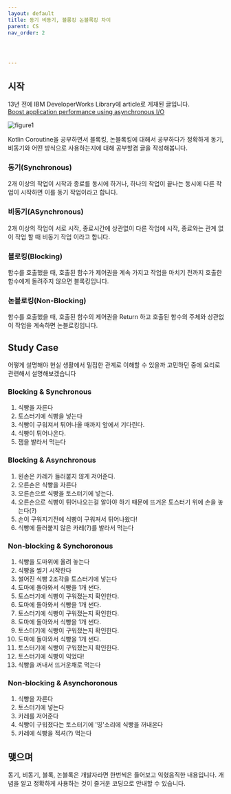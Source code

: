 ```yaml
---
layout: default
title: 동기 비동기, 블롱킹 논블록킹 차이
parent: CS
nav_order: 2




---
```




## 시작

13년 전에 IBM DeveloperWorks Library에 article로 게재된 글입니다.   
[Boost application performance using asynchronous I/O](https://developer.ibm.com/articles/l-async/)





![figure1](https://developer.ibm.com/developer/default/articles/l-async/images/figure1.gif)

Kotlin Coroutine을 공부하면서 블록킹, 논블록킹에 대해서 공부하다가 정확하게 동기, 비동기와 어떤 방식으로 사용하는지에 대해 공부할겸 글을 작성해봅니다.





### 동기(Synchronous)

2개 이상의 작업이 시작과 종료를 동시에 하거나, 하나의 작업이 끝나는 동시에 다른 작업이 시작하면 이를 동기 작업이라고 합니다.

### 비동기(ASynchronous)

2개 이상의 작업이 서로 시작, 종료시간에 상관없이 다른 작업에 시작, 종료와는 관계 없이 작업 할 때 비동기 작업 이라고 합니다.

### 블로킹(Blocking)

함수를 호출했을 때, 호출된 함수가 제어권을 계속 가지고 작업을 마치기 전까지 호출한 함수에게 돌려주지 않으면 블록킹입니다.

### 논블로킹(Non-Blocking)

함수를 호출했을 때, 호출된 함수의 제어권을 Return 하고 호출된 함수의 주체와 상관없이 작업을 계속하면 논블로킹입니다.



## Study Case

어떻게 설명해야 현실 생활에서 밀접한 관계로 이해할 수 있을까 고민하던 중에 요리로 관련해서 설명해보겠습니다

### Blocking & Synchronous

1. 식빵을 자른다
2. 토스터기에 식빵을 넣는다
3. 식빵이 구워져서 튀어나올 때까지 앞에서 기다린다.
4. 식빵이 튀어나온다.
5. 잼을 발라서 먹는다

### Blocking & Asynchronous

1. 왼손은 카레가 들러붙지 않게 저어준다.
2. 오른손은 식빵을 자른다
3. 오른손으로 식빵을 토스터기에 넣는다.
4. 오른손으로 식빵이 튀어나오는걸 알아야 하기 때문에 뜨거운 토스터기 위에 손을 놓는다(?)
5. 손이 구워지기전에 식빵이 구워져서 튀어나왔다!
6. 식빵에 들러붙지 않은 카레(?)를 발라서 먹는다



### Non-blocking & Synchoronous

1. 식빵을 도마위에 올려 놓는다
2. 식빵을 썰기 시작한다
3. 썰어진 식빵 2조각을 토스터기에 넣는다
4. 도마에 돌아와서 식빵을 1개 썬다.
5. 토스터기에 식빵이 구워졌는지 확인한다.
6. 도마에 돌아와서 식빵을 1개 썬다.
7. 토스터기에 식빵이 구워졌는지 확인한다.
8. 도마에 돌아와서 식빵을 1개 썬다.
9. 토스터기에 식빵이 구워졌는지 확인한다.
10. 도마에 돌아와서 식빵을 1개 썬다.
11. 토스터기에 식빵이 구워졌는지 확인한다.
12. 토스터기에 식빵이 익었다! 
13. 식빵을 꺼내서 뜨거운채로 먹는다

### Non-blocking & Asynchoronous

1. 식빵을 자른다
2. 토스터기에 넣는다
3. 카레를 저어준다
4. 식빵이 구워졌다는 토스터기에 '띵'소리에 식빵을 꺼내온다
5. 카레에 식빵을 적셔(?) 먹는다



## 맺으며

동기, 비동기, 블록, 논블록은 개발자라면 한번씩은 들어보고 익혔음직한 내용입니다. 개념을 알고 정확하게 사용하는 것이 즐거운 코딩으로 안내할 수 있습니다.







